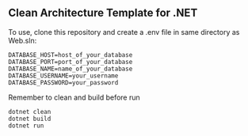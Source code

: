 ## Clean Architecture Template for .NET

To use, clone this repository and create a .env file in same directory as Web.sln:

```
DATABASE_HOST=host_of_your_database
DATABASE_PORT=port_of_your_database
DATABASE_NAME=name_of_your_database
DATABASE_USERNAME=your_username
DATABASE_PASSWORD=your_password
```

Remember to clean and build before run
```
dotnet clean
dotnet build
dotnet run
```